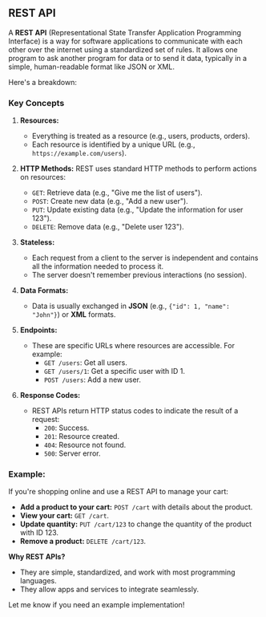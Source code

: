 ## REST API
A **REST API** (Representational State Transfer Application Programming Interface) is a way for software applications to communicate with each other over the internet using a standardized set of rules. It allows one program to ask another program for data or to send it data, typically in a simple, human-readable format like JSON or XML.

Here's a breakdown:

### Key Concepts
1. **Resources:** 
   - Everything is treated as a resource (e.g., users, products, orders).
   - Each resource is identified by a unique URL (e.g., `https://example.com/users`).

2. **HTTP Methods:**
   REST uses standard HTTP methods to perform actions on resources:
   - `GET`: Retrieve data (e.g., "Give me the list of users").
   - `POST`: Create new data (e.g., "Add a new user").
   - `PUT`: Update existing data (e.g., "Update the information for user 123").
   - `DELETE`: Remove data (e.g., "Delete user 123").

3. **Stateless:**
   - Each request from a client to the server is independent and contains all the information needed to process it.
   - The server doesn't remember previous interactions (no session).

4. **Data Formats:**
   - Data is usually exchanged in **JSON** (e.g., `{"id": 1, "name": "John"}`) or **XML** formats.

5. **Endpoints:**
   - These are specific URLs where resources are accessible. For example:
     - `GET /users`: Get all users.
     - `GET /users/1`: Get a specific user with ID 1.
     - `POST /users`: Add a new user.

6. **Response Codes:**
   - REST APIs return HTTP status codes to indicate the result of a request:
     - `200`: Success.
     - `201`: Resource created.
     - `404`: Resource not found.
     - `500`: Server error.

### Example:
If you're shopping online and use a REST API to manage your cart:
- **Add a product to your cart:** `POST /cart` with details about the product.
- **View your cart:** `GET /cart`.
- **Update quantity:** `PUT /cart/123` to change the quantity of the product with ID 123.
- **Remove a product:** `DELETE /cart/123`.

**Why REST APIs?**
- They are simple, standardized, and work with most programming languages.
- They allow apps and services to integrate seamlessly.

Let me know if you need an example implementation!